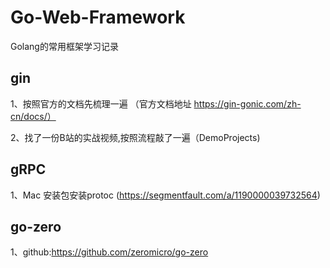 # Go-Web-Framework

Golang的常用框架学习记录

## gin

1、按照官方的文档先梳理一遍 （官方文档地址 https://gin-gonic.com/zh-cn/docs/）

2、找了一份B站的实战视频,按照流程敲了一遍（DemoProjects)



## gRPC

1、Mac 安装包安装protoc (https://segmentfault.com/a/1190000039732564)



## go-zero

1、github:https://github.com/zeromicro/go-zero

